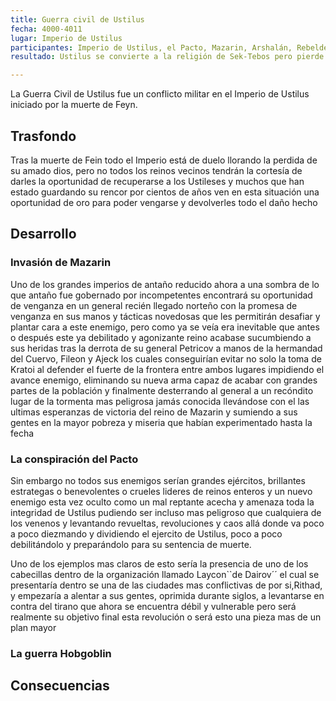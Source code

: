 ```yaml
---
title: Guerra civil de Ustilus
fecha: 4000-4011
lugar: Imperio de Ustilus
participantes: Imperio de Ustilus, el Pacto, Mazarin, Arshalán, Rebeldes temash, Hobgoblins, Iskarianos, Drow, culto de Sek-Tebos, Kratoi
resultado: Ustilus se convierte a la religión de Sek-Tebos pero pierde las provincias de Kratoi, Thalos, Iskaria y la Alianza del Bosque. Fileon toma el poder como Emperador Infernal. 

---
```


La Guerra Civil de Ustilus fue un conflicto militar en el Imperio de Ustilus iniciado por la muerte de Feyn. 

## Trasfondo

Tras la muerte de Fein todo el Imperio está de duelo llorando la perdida de su amado dios, pero no todos los reinos vecinos tendrán la cortesía de darles la oportunidad de recuperarse a los Ustileses y muchos que han estado guardando su rencor por cientos de años ven en esta situación una oportunidad de oro para poder vengarse y devolverles todo el daño hecho

## Desarrollo

### Invasión de Mazarin

Uno de los grandes imperios de antaño reducido ahora a una sombra de lo que antaño fue gobernado por incompetentes encontrará su oportunidad de venganza en un general recién llegado norteño con la promesa de venganza en sus manos y tácticas novedosas que les permitirán desafiar y plantar cara a este enemigo, pero como ya se veía era inevitable que antes o después este ya debilitado y agonizante reino acabase sucumbiendo a sus heridas tras la derrota de su general Petricov a manos de la hermandad del Cuervo, Fileon y Ajeck los cuales conseguirían evitar no solo la toma de Kratoi al defender el fuerte de la frontera entre ambos lugares impidiendo el avance enemigo, eliminando su nueva arma capaz de acabar con grandes partes de la población y finalmente desterrando al general a un recóndito lugar de la tormenta mas peligrosa jamás conocida llevándose con el las ultimas esperanzas de victoria del reino de Mazarin y sumiendo a sus gentes en la mayor pobreza y miseria que habían experimentado hasta la fecha

### La conspiración del Pacto

Sin embargo no todos sus enemigos serían grandes ejércitos, brillantes estrategas o benevolentes o crueles lideres de reinos enteros y un nuevo enemigo esta vez oculto como un mal reptante acecha y amenaza toda la integridad de Ustilus pudiendo ser incluso mas peligroso que cualquiera de los venenos y levantando revueltas, revoluciones y caos allá donde va poco a poco diezmando y dividiendo el ejercito de Ustilus, poco a poco debilitándolo y preparándolo para su sentencia de muerte. 

Uno de los ejemplos mas claros de esto sería la presencia de uno de los cabecillas dentro de la organización llamado Laycon``de Dairov´´ el cual se presentaría dentro se una de las ciudades mas conflictivas de por si,Rithad, y empezaría a alentar a sus gentes, oprimida durante siglos, a levantarse en contra del tirano que ahora se encuentra débil y vulnerable pero será realmente su objetivo final esta revolución o será esto una pieza mas de un plan mayor

### La guerra Hobgoblin



## Consecuencias

